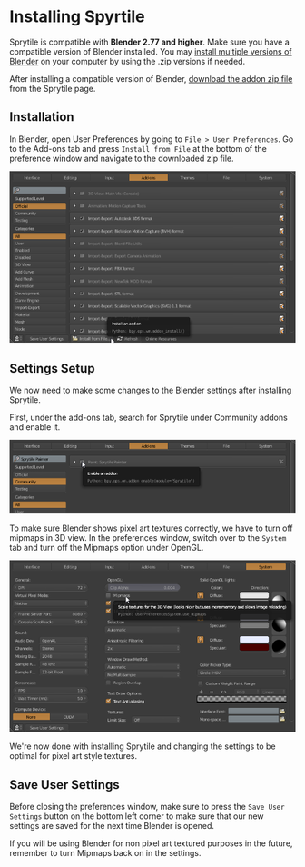 # Installing Spyrtile

Sprytile is compatible with **Blender 2.77 and higher**. Make sure you have a compatible version of Blender installed. You may [install multiple versions of Blender](https://blenderartists.org/forum/showthread.php?353193-Installing-multiple-version-of-blender) on your computer by using the .zip versions if needed.

After installing a compatible version of Blender, [download the addon zip file](http://itch.sprytile.xyz) from the Sprytile page.

## Installation

In Blender, open User Preferences by going to `File > User Preferences`. Go to the Add-ons tab and press  `Install from File` at the bottom of the preference window and navigate to the downloaded zip file.

![Install Addon](../img/install-addon.png)

## Settings Setup

We now need to make some changes to the Blender settings after installing Sprytile.

First, under the add-ons tab, search for Sprytile under Community addons and enable it.

![Enable Addon](../img/enable-addon.png)

To make sure Blender shows pixel art textures correctly, we have to turn off mipmaps in 3D view. In the preferences window, switch over to the `System` tab and turn off the Mipmaps option under OpenGL.

![Preferences Mipmaps](../img/prefs-mipmap.png)

We're now done with installing Sprytile and changing the settings to be optimal for pixel art style textures.

## Save User Settings

Before closing the preferences window, make sure to press the `Save User Settings` button on the bottom left corner to make sure that our new settings are saved for the next time Blender is opened.

If you will be using Blender for non pixel art textured purposes in the future, remember to turn Mipmaps back on in the settings.